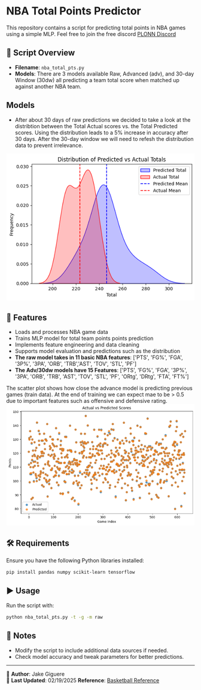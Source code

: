 # NBA Total Points Predictor

This repository contains a script for predicting total points in NBA games using a simple MLP.
Feel free to join the free discord 
[PLONN Discord](https://discord.gg/UJRrNcscUE)

## 📄 Script Overview

- **Filename**: `nba_total_pts.py`
- **Models**: There are 3 models available Raw, Advanced (adv), and 30-day Window (30dw) all predicting a team total score when matched up against another NBA team.

## Models

- After about 30 days of raw predictions we decided to take a look at the distribtion between the Total Actual scores vs. the Total Predicted scores. Using the distribution leads to a 5% increase in accuracy after 30 days. After the 30-day window we will need to refesh the distribution data to prevent irrelevance.

![Boston Celtics Distribution](data/images/boston_dist.png)



## 🚀 Features
- Loads and processes NBA game data
- Trains MLP model for total team points points prediction
- Implements feature engineering and data cleaning
- Supports model evaluation and predictions such as the distribution
- **The raw model takes in 11 basic NBA features**: ['PTS', 'FG%', 'FGA', '3P%', '3PA', 'ORB', 'TRB','AST', 'TOV', 'STL', 'PF']
- **The Adv/30dw models have 15 Features**: ['PTS', 'FG%', 'FGA', '3P%', '3PA', 'ORB', 'TRB', 'AST', 'TOV', 'STL', 'PF', 'ORtg', 'DRtg', 'FTA', 'FT%']

The scatter plot shows how close the advance model is predicting previous games (train data). At the end of training we can expect mae to be > 0.5 due to important features such as offensive and defensive rating.
![Training Scatter Plot](data/images/train_scatterplot.png)

## 🛠 Requirements
Ensure you have the following Python libraries installed:
```bash
pip install pandas numpy scikit-learn tensorflow
```

## ▶️ Usage
Run the script with:
```bash
python nba_total_pts.py -t -g -m raw
```

## 📌 Notes
- Modify the script to include additional data sources if needed.
- Check model accuracy and tweak parameters for better predictions.

---

🔗 **Author**: Jake Giguere   
📅 **Last Updated**: 02/19/2025
**Reference**: [Basketball Reference](https://stathead.com/basketball/)